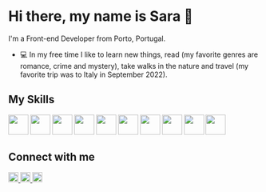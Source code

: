  # Hi there, my name is Sara :wave:

I'm a Front-end Developer from Porto, Portugal.

- 💻 In my free time I like to learn new things, read (my favorite genres are romance, crime and mystery), take walks in the nature and travel (my favorite trip was to Italy in September 2022).

## My Skills 

<div>
 <img height="40" src="https://cdn.jsdelivr.net/gh/devicons/devicon/icons/windows8/windows8-original.svg">
 <img height="40" src="https://cdn.jsdelivr.net/gh/devicons/devicon/icons/html5/html5-original-wordmark.svg"> 
 <img height="40" src="https://cdn.jsdelivr.net/gh/devicons/devicon/icons/css3/css3-original-wordmark.svg">
 <img height="40" src="https://cdn.jsdelivr.net/gh/devicons/devicon/icons/javascript/javascript-original.svg">
 <img height="40" src="https://cdn.jsdelivr.net/gh/devicons/devicon/icons/react/react-original.svg">
 <img height="40" src="https://cdn.jsdelivr.net/gh/devicons/devicon/icons/npm/npm-original-wordmark.svg">
 <img height="40" src="https://cdn.jsdelivr.net/gh/devicons/devicon/icons/nodejs/nodejs-original-wordmark.svg">
 <img height="40" src="https://cdn.jsdelivr.net/gh/devicons/devicon/icons/mongodb/mongodb-original-wordmark.svg">
 <img height="40" src="https://cdn.jsdelivr.net/gh/devicons/devicon/icons/git/git-original-wordmark.svg">
 <img height="40" src="https://cdn.jsdelivr.net/gh/devicons/devicon/icons/figma/figma-original.svg">
</div>

## Connect with me

<a href="https://codepen.io/saraiovieira">
<img height="20" src="https://img.shields.io/badge/CodePen-white?style=for-the-badge&logo=codepen&logoColor=black">
</a> 
<a href="https://www.instagram.com/sarav.dev/">
<img height="20" src="https://img.shields.io/badge/Instagram-E4405F?style=for-the-badge&logo=instagram&logoColor=white">
</a> 
<a href="https://www.linkedin.com/in/sara-vieira-frontend-developer/">
<img height="20" src="https://img.shields.io/badge/LinkedIn-0077B5?style=for-the-badge&logo=linkedin&logoColor=white">
</a> 

